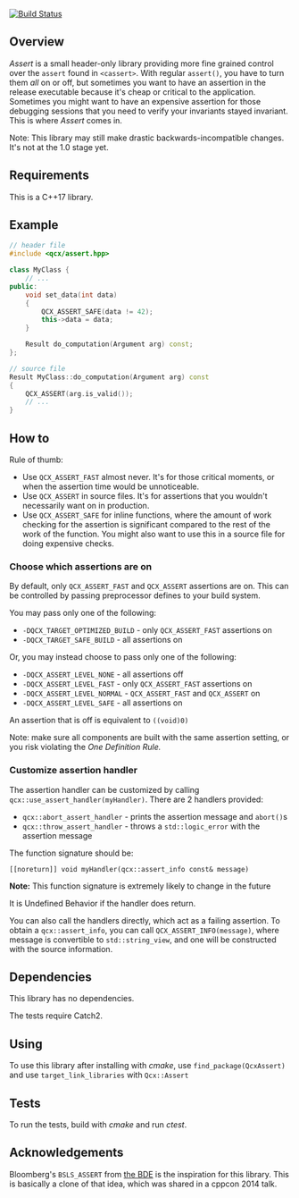 [![Build Status](https://travis-ci.org/Quincunx271/assert.svg?branch=develop)](https://travis-ci.org/Quincunx271/assert)

## Overview

*Assert* is a small header-only library providing more fine grained control over
the `assert` found in `<cassert>`. With regular `assert()`, you have to turn
them *all* on or off, but sometimes you want to have an assertion in the release
executable because it's cheap or critical to the application. Sometimes you
might want to have an expensive assertion for those debugging sessions that you
need to verify your invariants stayed invariant. This is where *Assert* comes
in.

Note: This library may still make drastic backwards-incompatible changes. It's
not at the 1.0 stage yet.

## Requirements

This is a C++17 library.

## Example

```cpp
// header file
#include <qcx/assert.hpp>

class MyClass {
    // ...
public:
    void set_data(int data)
    {
        QCX_ASSERT_SAFE(data != 42);
        this->data = data;
    }

    Result do_computation(Argument arg) const;
};

// source file
Result MyClass::do_computation(Argument arg) const
{
    QCX_ASSERT(arg.is_valid());
    // ...
}
```

## How to

Rule of thumb:

* Use `QCX_ASSERT_FAST` almost never. It's for those critical moments, or when
  the assertion time would be unnoticeable.
* Use `QCX_ASSERT` in source files. It's for assertions that you wouldn't
  necessarily want on in production.
* Use `QCX_ASSERT_SAFE` for inline functions, where the amount of work checking
  for the assertion is significant compared to the rest of the work of the
  function. You might also want to use this in a source file for doing
  expensive checks.

### Choose which assertions are on

By default, only `QCX_ASSERT_FAST` and `QCX_ASSERT` assertions are on. This can
be controlled by passing preprocessor defines to your build system.

You may pass only one of the following:

* `-DQCX_TARGET_OPTIMIZED_BUILD` - only `QCX_ASSERT_FAST` assertions on
* `-DQCX_TARGET_SAFE_BUILD` - all assertions on

Or, you may instead choose to pass only one of the following:

* `-DQCX_ASSERT_LEVEL_NONE` - all assertions off
* `-DQCX_ASSERT_LEVEL_FAST` - only `QCX_ASSERT_FAST` assertions on
* `-DQCX_ASSERT_LEVEL_NORMAL` - `QCX_ASSERT_FAST` and `QCX_ASSERT` on
* `-DQCX_ASSERT_LEVEL_SAFE` - all assertions on

An assertion that is off is equivalent to `((void)0)`

Note: make sure all components are built with the same assertion setting, or
you risk violating the *One Definition Rule.*

### Customize assertion handler

The assertion handler can be customized by calling
`qcx::use_assert_handler(myHandler)`. There are 2 handlers provided:

* `qcx::abort_assert_handler` - prints the assertion message and `abort()`s
* `qcx::throw_assert_handler` - throws a `std::logic_error` with the assertion message

The function signature should be:

    [[noreturn]] void myHandler(qcx::assert_info const& message)

**Note:** This function signature is extremely likely to change in the future

It is Undefined Behavior if the handler does return.

You can also call the handlers directly, which act as a failing assertion. To 
obtain a `qcx::assert_info`, you can call `QCX_ASSERT_INFO(message)`, where
message is convertible to `std::string_view`, and one will be constructed with
the source information.

## Dependencies

This library has no dependencies.

The tests require Catch2.

## Using

To use this library after installing with *cmake*, use `find_package(QcxAssert)` and use `target_link_libraries` with `Qcx::Assert`

## Tests

To run the tests, build with *cmake* and run *ctest*.

## Acknowledgements

Bloomberg's `BSLS_ASSERT` from [the BDE][bde] is the inspiration for this library. This is basically a clone of that idea, which was shared in a cppcon 2014 talk.

  [bde]: https://github.com/bloomberg/bde
